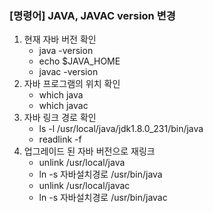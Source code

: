 ### [명령어] JAVA, JAVAC version 변경

1. 현재 자바 버전 확인
   - java -version
   - echo $JAVA_HOME
   - javac -version
2. 자바 프로그램의 위치 확인
   - which java
   - which javac
3. 자바 링크 경로 확인
   - ls -l /usr/local/java/jdk1.8.0_231/bin/java
   - readlink -f
4. 업그레이드 된 자바 버전으로 재링크
   - unlink /usr/local/java
   - ln -s 자바설치경로 /usr/bin/java
   - unlink /usr/local/javac
   - ln -s 자바설치경로 /usr/bin/javac